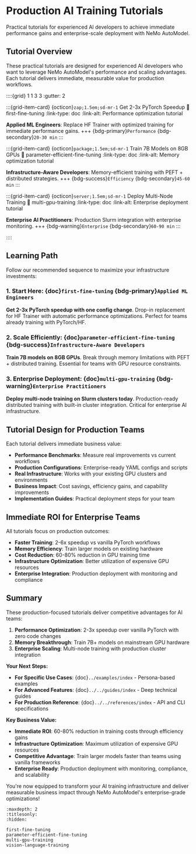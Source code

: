 # Production AI Training Tutorials

Practical tutorials for experienced AI developers to achieve immediate performance gains and enterprise-scale deployment with NeMo AutoModel.

## Tutorial Overview

These practical tutorials are designed for experienced AI developers who want to leverage NeMo AutoModel's performance and scaling advantages. Each tutorial delivers immediate, measurable value for production workflows.

::::{grid} 1 1 3 3
:gutter: 2

:::{grid-item-card} {octicon}`zap;1.5em;sd-mr-1` Get 2-3x PyTorch Speedup
:link: first-fine-tuning
:link-type: doc
:link-alt: Performance optimization tutorial

**Applied ML Engineers**: Replace HF Trainer with optimized training for immediate performance gains.
+++
{bdg-primary}`Performance` {bdg-secondary}`20-30 min`
:::

:::{grid-item-card} {octicon}`package;1.5em;sd-mr-1` Train 7B Models on 8GB GPUs
:link: parameter-efficient-fine-tuning
:link-type: doc
:link-alt: Memory optimization tutorial

**Infrastructure-Aware Developers**: Memory-efficient training with PEFT + distributed strategies.
+++
{bdg-success}`Efficiency` {bdg-secondary}`45-60 min`
:::

:::{grid-item-card} {octicon}`server;1.5em;sd-mr-1` Deploy Multi-Node Training
:link: multi-gpu-training
:link-type: doc
:link-alt: Enterprise deployment tutorial

**Enterprise AI Practitioners**: Production Slurm integration with enterprise monitoring.
+++
{bdg-warning}`Enterprise` {bdg-secondary}`60-90 min`
:::

::::

## Learning Path

Follow our recommended sequence to maximize your infrastructure investments:

### 1. Start Here: {doc}`first-fine-tuning` {bdg-primary}`Applied ML Engineers`
**Get 2-3x PyTorch speedup with one config change**. Drop-in replacement for HF Trainer with automatic performance optimizations. Perfect for teams already training with PyTorch/HF.

### 2. Scale Efficiently: {doc}`parameter-efficient-fine-tuning` {bdg-success}`Infrastructure-Aware Developers`  
**Train 7B models on 8GB GPUs**. Break through memory limitations with PEFT + distributed training. Essential for teams with GPU resource constraints.

### 3. Enterprise Deployment: {doc}`multi-gpu-training` {bdg-warning}`Enterprise Practitioners`
**Deploy multi-node training on Slurm clusters today**. Production-ready distributed training with built-in cluster integration. Critical for enterprise AI infrastructure.

## Tutorial Design for Production Teams

Each tutorial delivers immediate business value:

- **Performance Benchmarks**: Measure real improvements vs current workflows
- **Production Configurations**: Enterprise-ready YAML configs and scripts
- **Real Infrastructure**: Works with your existing GPU clusters and environments
- **Business Impact**: Cost savings, efficiency gains, and capability improvements
- **Implementation Guides**: Practical deployment steps for your team

## Immediate ROI for Enterprise Teams

All tutorials focus on production outcomes:

- **Faster Training**: 2-6x speedup vs vanilla PyTorch workflows
- **Memory Efficiency**: Train larger models on existing hardware
- **Cost Reduction**: 60-80% reduction in GPU training time
- **Infrastructure Optimization**: Better utilization of expensive GPU resources
- **Enterprise Integration**: Production deployment with monitoring and compliance

## Summary

These production-focused tutorials deliver competitive advantages for AI teams:

1. **Performance Optimization**: 2-3x speedup over vanilla PyTorch with zero code changes
2. **Memory Breakthrough**: Train 7B+ models on mainstream GPU hardware
3. **Enterprise Scaling**: Multi-node training with production cluster integration

**Your Next Steps:**

- **For Specific Use Cases**: {doc}`../examples/index` - Persona-based examples
- **For Advanced Features**: {doc}`../../guides/index` - Deep technical guides  
- **For Production Reference**: {doc}`../../references/index` - API and CLI specifications

**Key Business Value:**

- **Immediate ROI**: 60-80% reduction in training costs through efficiency gains
- **Infrastructure Optimization**: Maximum utilization of expensive GPU resources
- **Competitive Advantage**: Train larger models faster than teams using vanilla frameworks
- **Enterprise Ready**: Production deployment with monitoring, compliance, and scalability

You're now equipped to transform your AI training infrastructure and deliver measurable business impact through NeMo AutoModel's enterprise-grade optimizations!

```{toctree}
:maxdepth: 2
:titlesonly:
:hidden:

first-fine-tuning
parameter-efficient-fine-tuning
multi-gpu-training
vision-language-training
```
